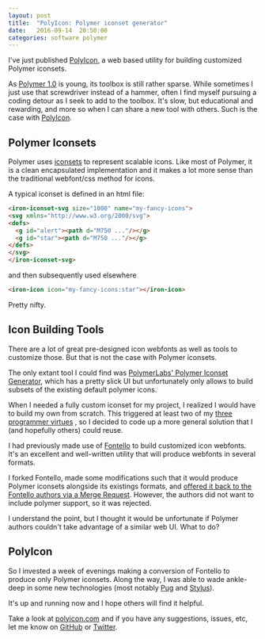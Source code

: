 ```yaml
---
layout: post
title:  "PolyIcon: Polymer iconset generator"
date:   2016-09-14  20:50:00
categories: software polymer
---
```


I've just published [PolyIcon](http://polyicon.com), a web based utility
for building customized Polymer iconsets.

As [Polymer 1.0](https://www.polymer-project.org/1.0/) is young, its
toolbox is still rather sparse.  While sometimes I just use that screwdriver 
instead of a hammer, often I find myself pursuing a coding detour as I seek to
add to the toolbox.  It's slow, but educational and rewarding, and more
so when I can share a new tool with others. Such is the case with 
[PolyIcon](http://polyicon.com).  


## Polymer Iconsets

Polymer uses [iconsets](https://elements.polymer-project.org/elements/iron-iconset-svg)
to represent scalable icons.  Like most of Polymer, it is a clean encapsulated 
implementation and it makes a lot more sense than the traditional 
webfont/css method for icons.

A typical iconset is defined in an html file:

```html
<iron-iconset-svg size="1000" name="my-fancy-icons">
<svg xmlns="http://www.w3.org/2000/svg">
<defs>
  <g id="alert"><path d="M750 ..."/></g>
  <g id="star"><path d="M750 ..."/></g>
</defs>
</svg>
</iron-iconset-svg>
``` 

and then subsequently used elsewhere 

```html
<iron-icon icon="my-fancy-icons:star"></iron-icon>
```

Pretty nifty.


## Icon Building Tools

There are a lot of great pre-designed icon webfonts as well as tools to 
customize those.  But that is not the case with Polymer iconsets. 

The only extant tool I could find was [PolymerLabs' Polymer Iconset Generator](https://poly-icon.appspot.com/), 
which has a pretty slick UI but unfortunately only allows to build subsets
of the existing default polymer icons. 

When I needed a fully custom iconset for my project, I realized I would have to 
build my own from scratch.  This triggered at least two of my [three programmer virtues](http://threevirtues.com/)
, so I decided to code up a more general solution that I (and hopefully
others) could reuse.

I had previously made use of [Fontello](http://fontello.com) to build 
customized icon webfonts.  It's an excellent and well-written utility that will
produce webfonts in several formats.  

I forked Fontello, made some modifications such that it would produce
Polymer iconsets alongside its existings formats, and [offered it back to the 
Fontello authors via a Merge Request](https://github.com/fontello/fontello/pull/530).
However, the authors did not want to include polymer support, so it was 
rejected.

I understand the point, but I thought it would be unfortunate if 
Polymer authors couldn't take advantage of a similar web UI.  What to do?


## PolyIcon

So I invested a week of evenings making a conversion of Fontello
to produce only Polymer iconsets.  Along the way, I was able to wade ankle-deep in some new
technologies (most notably [Pug](https://pugjs.org/) and [Stylus](http://stylus-lang.com/)).

It's up and running now and I hope others will find it helpful.

Take a look at [polyicon.com](http://www.polyicon.com) and if you have 
any suggestions, issues, etc, let me know on [GitHub](https://github.com/ilikerobots)
or [Twitter](https://twitter.com/ilikerobotz).


 
